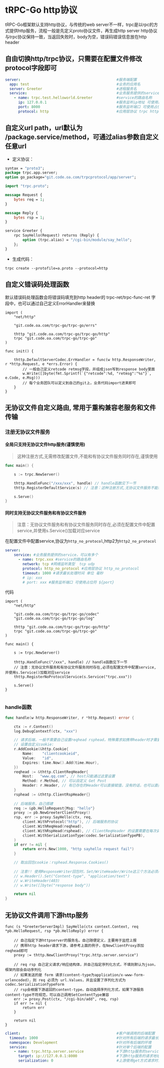 # tRPC-Go http协议
tRPC-Go框架默认支持http协议，与传统的web server不一样，trpc是以rpc的方式提供http服务，流程一般是先定义proto协议文件，再生成http server
http协议与trpc协议保持一致，当返回失败时，body为空，错误码错误信息放在http header

## 自由切换http/trpc协议，只需要在配置文件修改protocol字段即可

```yaml
server:                                            #服务端配置
  app: test                                        #业务的应用名
  server: Greeter                                  #进程服务名
  service:                                         #业务服务提供的service，可以有多个
    - name: trpc.test.helloworld.Greeter           #service的路由名称
      ip: 127.0.0.1                                #服务监听ip地址 可使用占位符 ${ip},ip和nic二选一，优先ip
      port: 8000                                   #服务监听端口 可使用占位符 ${port}
      protocol: http                               #应用层协议 trpc http
```

## 自定义url path，url默认为 /package.service/method，可通过alias参数自定义任意url 
- 定义协议：
```protobuf
syntax = "proto3";
package trpc.app.server;
option go_package="git.code.oa.com/trpcprotocol/app/server";

import "trpc.proto";

message Request {
	bytes req = 1;
}

message Reply {
	bytes rsp = 1;
}

service Greeter {
	rpc SayHello(Request) returns (Reply) {
		option (trpc.alias) = "/cgi-bin/module/say_hello";
	};
}

```
- 生成代码：
```
trpc create --protofile=a.proto --protocol=http
```

## 自定义错误码处理函数
默认错误码处理函数会将错误码填充到http header的 trpc-ret/trpc-func-ret 字段中，也可以通过自己定义ErrorHandler来替换

```golang
import (
	"net/http"

	"git.code.oa.com/trpc-go/trpc-go/errs"

	thttp "git.code.oa.com/trpc-go/trpc-go/http"
	trpc "git.code.oa.com/trpc-go/trpc-go"
)

func init() {

	thttp.DefaultServerCodec.ErrHandler = func(w http.ResponseWriter, r *http.Request, e *errs.Error) {
		// 一般自己定义retcode retmsg字段，并组成json写到response body里面
		w.Write([]byte(fmt.Sprintf(`{"retcode":%d, "retmsg":"%s"}`, e.Code, e.Msg)))
		// 每个业务团队可以定义到自己的git上，业务代码import进来即可
	}
}

```

## 无协议文件自定义路由, 常用于重构兼容老服务和文件传输

### 注册无协议文件服务

#### 全局只支持无协议文件http服务(谨慎使用)

> 这种注册方式,无需修改配置文件,不能和有协议文件服务同时存在,谨慎使用

```go
func main() {

	s := trpc.NewServer()

	thttp.HandleFunc("/xxx/xxx", handle) // handle函数见下一节
	thttp.RegisterDefaultService(s) // 注意：这种注册方式,无协议文件服务不能和有协议文件服务同时存在

	s.Serve()
}
```

#### 同时支持无协议文件服务和有协议文件服务

> 注意：无协议文件服务和有协议文件服务同时存在,必须在配置文件中配置service,并使用s.Service()加载对应service

在配置文件中配置service,协议为`http_no_protocol`,http2为`http2_no_protocol`

```yaml
server:
    service: #业务服务提供的service，可以有多个
      - name: trpc.xxx #service的路由名称
        network: tcp #网络监听类型  tcp udp
        protocol: http_no_protocol #应用层协议 http_no_protocol
        timeout: 1000 #请求最长处理时间 单位 毫秒
        # ip: xxx
        # port: xxx #服务监听端口 可使用占位符 ${port}
```

代码

```golang
import (
	"net/http"

	"git.code.oa.com/trpc-go/trpc-go/codec"
	"git.code.oa.com/trpc-go/trpc-go/log"

	thttp "git.code.oa.com/trpc-go/trpc-go/http"
	trpc "git.code.oa.com/trpc-go/trpc-go"
)

func main() {

	s := trpc.NewServer()

	thttp.HandleFunc("/xxx", handle) // handle函数见下一节
    // 注意：无协议文件服务和有协议文件服务同时存在,必须在配置文件中配置service,并使用s.Service()加载对应service
    thttp.RegisterNoProtocolService(s.Service("trpc.xxx")) 

	s.Serve()
}


```



### handle函数

```go
func handle(w http.ResponseWriter, r *http.Request) error {

	ctx := r.Context()
	log.DebugContextf(ctx, "xxx")

	// 请求后端，一般不需要自己设置reqhead rsphead，特殊需求如携带header时才需要
	// 设置自定义cookie: 
	r.AddCookie(&http.Cookie{
		Name:    "clientcookieid",
		Value:   "id",
		Expires: time.Now().Add(time.Hour),
	})
	reqhead := &thttp.ClientReqHeader{
		Host:   "www.qq.com", // host只能通过这里设置
		Method: r.Method, // 可以自定义 Get Post
		Header: r.Header, // 有已存在的Header可以直接赋值，没有的话，也可以直接通过reqhead.AddHeader逐个添加
	}
	rsphead := &thttp.ClientRspHeader{}
	
	// 后端服务，自己搭建
	req := &pb.HelloRequest{Msg: "hello"}
	proxy := pb.NewGreeterClientProxy()
	rsp, err := proxy.SayHello(ctx, req,
		client.WithProtocol("http"), // 后端服务的协议
		client.WithReqHead(reqhead),
		client.WithRspHead(rsphead), // ClientReqHeader 的设置需要在每次调用时指定
		client.WithSerializationType(codec.SerializationTypePB),
	)
	if err != nil {
		return errs.New(1000, "http sayhello request fail")
	}

	// 取出回包cookie：rsphead.Response.Cookies()
	
	// 注意!! 使用ResponseWriter回包时，Set/WriteHeader/Write这三个方法必须严格按照以下顺序调用：
	// w.Header().Set("Content-type", "application/text")
	// w.WriteHeader(403)
	// w.Write([]byte("response body"))

	return nil
}
```



## 无协议文件调用下游http服务

```golang
func (s *GreeterServerImpl) SayHello(ctx context.Context, req *pb.HelloRequest, rsp *pb.HelloReply) error {

	// 自己指定下游httpserver的服务名，自己随便定义，主要用于监控上报
	// 携带http header请求下游，请参考上面的例子，在NewClientProxy添加reqhead即可
	proxy := thttp.NewClientProxy("trpc.http.server.service")

	// req rsp 自己定义请求/响应结构体，并自己指定序列化方式，不填则默认为json，框架内部会自动序列化
	// 如果发送的是 form 请求(content-type为application/x-www-form-urlencoded)，则 req 必须为 url.Values，并且设置了序列化方式为codec.SerializationTypeForm
	// rsp会根据下游返回的content-type，自动选择序列化方式，如果下游服务content-type不符规范，可以自己调用SetContentType兼容
	err := proxy.Post(ctx, "/cgi-bin/add", req, rsp)
	if err != nil {
		return err
	}

	return nil
}
```

```yaml
client:                                            #客户端调用的后端配置
  timeout: 1000                                    #针对所有后端的请求最长处理时间
  namespace: Development                           #针对所有后端的环境
  service:                                         #针对单个后端的配置
    - name: trpc.http.server.service               #下游http服务的service name 
      target: ip://127.0.0.1:8000                  #下游http服务的请求地址
      serialization: 0                             #上游使用get方式请求时，必须设置下游的序列化方式
```

